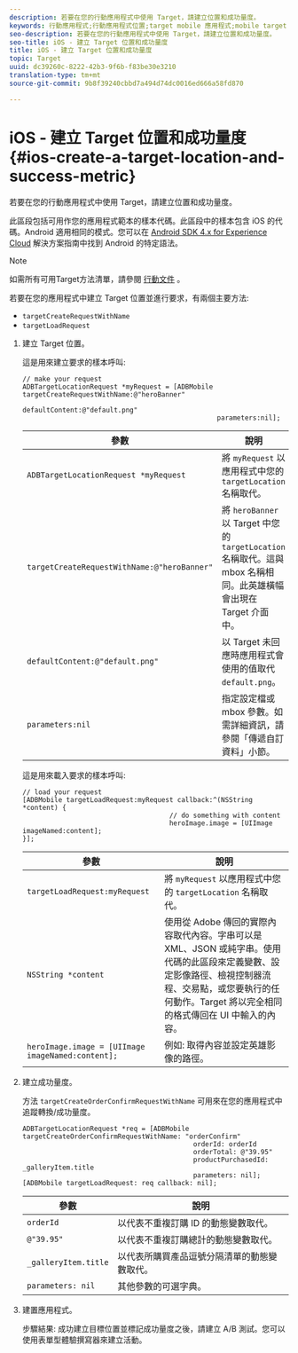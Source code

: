 ```yaml
---
description: 若要在您的行動應用程式中使用 Target，請建立位置和成功量度。
keywords: 行動應用程式;行動應用程式位置;target mobile 應用程式;mobile target 位置;行動應用程式成功量度
seo-description: 若要在您的行動應用程式中使用 Target，請建立位置和成功量度。
seo-title: iOS - 建立 Target 位置和成功量度
title: iOS - 建立 Target 位置和成功量度
topic: Target
uuid: dc39260c-8222-42b3-9f6b-f83be30e3210
translation-type: tm+mt
source-git-commit: 9b8f39240cbbd7a494d74dc0016ed666a58fd870

---
```



# iOS - 建立 Target 位置和成功量度{#ios-create-a-target-location-and-success-metric}

若要在您的行動應用程式中使用 Target，請建立位置和成功量度。

此區段包括可用作您的應用程式範本的樣本代碼。此區段中的樣本包含 iOS 的代碼。Android 適用相同的模式。您可以在 [Android SDK 4.x for Experience Cloud](https://marketing.adobe.com/resources/help/en_US/mobile/android/target_main.html) 解決方案指南中找到 Android 的特定語法。

>[!NOTE]
>
>如需所有可用Target方法清單，請參閱 [行動文件](https://marketing.adobe.com/resources/help/en_US/mobile/ios/c_target_methods.html) 。

若要在您的應用程式中建立 Target 位置並進行要求，有兩個主要方法:

* `targetCreateRequestWithName`
* `targetLoadRequest`

1. 建立 Target 位置。

   這是用來建立要求的樣本呼叫:

   ```
   // make your request 
   ADBTargetLocationRequest *myRequest = [ADBMobile targetCreateRequestWithName:@"heroBanner" 
                                                    defaultContent:@"default.png" 
                                                    parameters:nil];
   ```

   | 參數 | 說明 |
   |---|---|
   | `ADBTargetLocationRequest *myRequest` | 將 `myRequest` 以應用程式中您的 `targetLocation` 名稱取代。 |
   | `targetCreateRequestWithName:@"heroBanner"` | 將 `heroBanner` 以 Target 中您的 `targetLocation` 名稱取代。這與 mbox 名稱相同。此英雄橫幅會出現在 Target 介面中。 |
   | `defaultContent:@"default.png"` | 以 Target 未回應時應用程式會使用的值取代 `default.png`。 |
   | `parameters:nil` | 指定設定檔或 mbox 參數。如需詳細資訊，請參閱「傳遞自訂資料」小節。 |

   這是用來載入要求的樣本呼叫:

   ```
   // load your request 
   [ADBMobile targetLoadRequest:myRequest callback:^(NSString *content) { 
                                        // do something with content 
                                        heroImage.image = [UIImage imageNamed:content]; 
   }];
   ```

   | 參數 | 說明 |
   |---|---|
   | `targetLoadRequest:myRequest` | 將 `myRequest` 以應用程式中您的 `targetLocation` 名稱取代。 |
   | `NSString *content` | 使用從 Adobe 傳回的實際內容取代內容。字串可以是 XML、JSON 或純字串。使用代碼的此區段來定義變數、設定影像路徑、檢視控制器流程、交易點，或您要執行的任何動作。Target 將以完全相同的格式傳回在 UI 中輸入的內容。 |
   | `heroImage.image = [UIImage imageNamed:content];` | 例如: 取得內容並設定英雄影像的路徑。 |

1. 建立成功量度。

   方法 `targetCreateOrderConfirmRequestWithName` 可用來在您的應用程式中追蹤轉換/成功量度。

   ```
   ADBTargetLocationRequest *req = [ADBMobile targetCreateOrderConfirmRequestWithName: "orderConfirm" 
                                              orderId: orderId 
                                              orderTotal: @"39.95" 
                                              productPurchasedId: _galleryItem.title 
                                              parameters: nil]; 
   [ADBMobile targetLoadRequest: req callback: nil];
   ```

   | 參數 | 說明 |
   |---|---|
   | `orderId` | 以代表不重複訂購 ID 的動態變數取代。 |
   | `@"39.95"` | 以代表不重複訂購總計的動態變數取代。 |
   | `_galleryItem.title` | 以代表所購買產品逗號分隔清單的動態變數取代。 |
   | `parameters: nil` | 其他參數的可選字典。 |

1. 建置應用程式。

   步驟結果: 成功建立目標位置並標記成功量度之後，請建立 A/B 測試。您可以使用表單型體驗撰寫器來建立活動。
